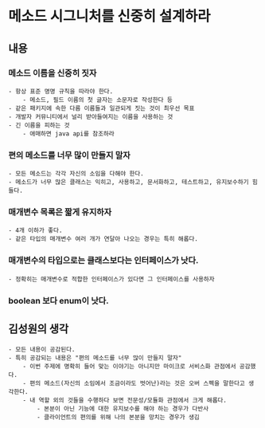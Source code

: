 # 메소드 시그니처를 신중히 설계하라

## 내용
### 메소드 이름을 신중히 짓자
    - 항상 표준 명명 규칙을 따라야 한다.
        - 메소드, 필드 이름의 첫 글자는 소문자로 작성한다 등
    - 같은 패키지에 속한 다름 이름들과 일관되게 짓는 것이 최우선 목표
    - 개발자 커뮤니티에서 널리 받아들여지는 이름을 사용하는 것
    - 긴 이름을 피하는 것
        - 애매하면 java api를 참조하라

### 편의 메소드를 너무 많이 만들지 말자
    - 모든 메소드는 각각 자신의 소임을 다해야 한다.
    - 메소드가 너무 많은 클래스는 익히고, 사용하고, 문서화하고, 테스트하고, 유지보수하기 힘들다.

### 매개변수 목록은 짧게 유지하자
    - 4개 이하가 좋다.
    - 같은 타입의 매개변수 여러 개가 연달아 나오는 경우는 특히 해롭다.

### 매개변수의 타입으로는 클래스보다는 인터페이스가 낫다.
    - 정확히는 매개변수로 적합한 인터페이스가 있다면 그 인터페이스를 사용하자

### boolean 보다 enum이 낫다.

## 김성원의 생각
    - 모든 내용이 공감된다.
    - 특히 공감되는 내용은 "편의 메소드를 너무 많이 만들지 말자"
        - 이번 주제에 명확히 들어 맞는 이야기는 아니지만 마이크로 서비스화 관점에서 공감했다.
        - 편의 메소드(자신의 소임에서 조금이라도 벗어난)라는 것은 오버 스펙을 말한다고 생각한다.
        - 내 역할 외의 것들을 수행하다 보면 전문성/모듈화 관점에서 크게 해롭다.
            - 본분이 아닌 기능에 대한 유지보수를 해야 하는 경우가 다반사
            - 클라이언트의 편의를 위해 나의 본분을 망치는 경우가 생김